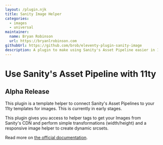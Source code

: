 ```yaml
---
layout: /plugin.njk
title: Sanity Image Helper
categories:
  - images
  - universal
maintainer:
  name: Bryan Robinson
  url: https://bryanlrobinson.com
githubUrl: https://github.com/brob/eleventy-plugin-sanity-image
description: A plugin to make using Sanity's Asset Pipeline easier in 11ty
---
```

# Use Sanity's Asset Pipeline with 11ty

## Alpha Release

This plugin is a template helper to connect Sanity's Asset Pipelines to your 11ty templates for images. This is currently in early stages.

This plugin gives you access to helper tags to get your Images from Sanity's CDN and perform simple transformations (width/height) and a responsive image helper to create dynamic srcsets.

Read more on [the official documentation](https://github.com/brob/eleventy-plugin-sanity-image).